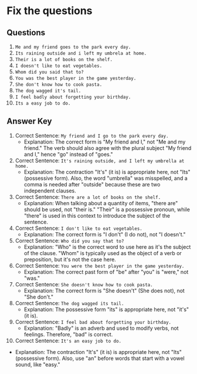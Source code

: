 # Fix the questions

## Questions

1. `Me and my friend goes to the park every day.`
2. `Its raining outside and i left my umbrela at home.`
3. `Their is a lot of books on the shelf.`
4. `I doesn't like to eat vegetables.`
5. `Whom did you said that to?`
6. `You was the best player in the game yesterday.`
7. `She don't know how to cook pasta.`
8. `The dog wagged it's tail.`
9. `I feel badly about forgetting your birthday.`
10. `Its a easy job to do.`

## Answer Key

1. Correct Sentence: `My friend and I go to the park every day.`
   - Explanation: The correct form is "My friend and I," not "Me and my friend." The verb should also agree with the plural subject "My friend and I," hence "go" instead of "goes."
2. Correct Sentence: `It's raining outside, and I left my umbrella at home.`
   - Explanation: The contraction "It's" (it is) is appropriate here, not "Its" (possessive form). Also, the word "umbrella" was misspelled, and a comma is needed after "outside" because these are two independent clauses.
3. Correct Sentence: `There are a lot of books on the shelf.`
   - Explanation: When talking about a quantity of items, "there are" should be used, not "their is." "Their" is a possessive pronoun, while "there" is used in this context to introduce the subject of the sentence.
4. Correct Sentence: `I don't like to eat vegetables.`
   - Explanation: The correct form is "I don't" (I do not), not "I doesn't."
5. Correct Sentence: `Who did you say that to?`
   - Explanation: "Who" is the correct word to use here as it's the subject of the clause. "Whom" is typically used as the object of a verb or preposition, but it's not the case here.
6. Correct Sentence: `You were the best player in the game yesterday.`
   - Explanation: The correct past form of "be" after "you" is "were," not "was."
7. Correct Sentence: `She doesn't know how to cook pasta.`
   - Explanation: The correct form is "She doesn't" (She does not), not "She don't."
8. Correct Sentence: `The dog wagged its tail.`
   - Explanation: The possessive form "its" is appropriate here, not "it's" (it is).
9. Correct Sentence: `I feel bad about forgetting your birthday.`
   - Explanation: "Badly" is an adverb and used to modify verbs, not feelings. Therefore, "bad" is correct.
10. Correct Sentence: `It's an easy job to do.`
   - Explanation: The contraction "It's" (it is) is appropriate here, not "Its" (possessive form). Also, use "an" before words that start with a vowel sound, like "easy."
